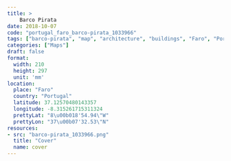 ```yaml
---
title: > 
    Barco Pirata
date: 2018-10-07
code: "portugal_faro_barco-pirata_1033966"
tags: ["barco-pirata", "map", "architecture", "buildings", "Faro", "Portugal"]
categories: ["Maps"]
draft: false
format:
  width: 210
  height: 297
  unit: 'mm'
location:
  place: "Faro"
  country: "Portugal"
  latitude: 37.12570480143357
  longitude: -8.315261715311324
  prettyLat: "8\u00b018'54.94\"W"
  prettyLon: "37\u00b07'32.53\"N"
resources:
- src: "barco-pirata_1033966.png"
  title: "Cover"
  name: cover
---
```

